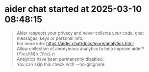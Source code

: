 
# aider chat started at 2025-03-10 08:48:15

> Aider respects your privacy and never collects your code, chat messages, keys or personal info.  
> For more info: https://aider.chat/docs/more/analytics.html  
> Allow collection of anonymous analytics to help improve aider? (Y)es/(N)o [Yes]: n  
> Analytics have been permanently disabled.  
> You can skip this check with --no-gitignore  
